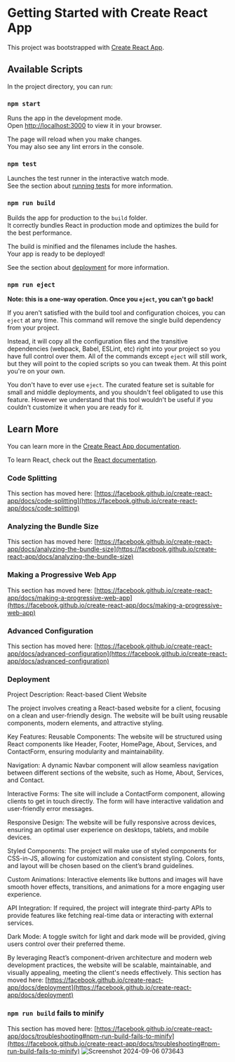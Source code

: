 # Getting Started with Create React App

This project was bootstrapped with [Create React App](https://github.com/facebook/create-react-app).

## Available Scripts

In the project directory, you can run:

### `npm start`

Runs the app in the development mode.\
Open [http://localhost:3000](http://localhost:3000) to view it in your browser.

The page will reload when you make changes.\
You may also see any lint errors in the console.

### `npm test`

Launches the test runner in the interactive watch mode.\
See the section about [running tests](https://facebook.github.io/create-react-app/docs/running-tests) for more information.

### `npm run build`

Builds the app for production to the `build` folder.\
It correctly bundles React in production mode and optimizes the build for the best performance.

The build is minified and the filenames include the hashes.\
Your app is ready to be deployed!

See the section about [deployment](https://facebook.github.io/create-react-app/docs/deployment) for more information.

### `npm run eject`

**Note: this is a one-way operation. Once you `eject`, you can't go back!**

If you aren't satisfied with the build tool and configuration choices, you can `eject` at any time. This command will remove the single build dependency from your project.

Instead, it will copy all the configuration files and the transitive dependencies (webpack, Babel, ESLint, etc) right into your project so you have full control over them. All of the commands except `eject` will still work, but they will point to the copied scripts so you can tweak them. At this point you're on your own.

You don't have to ever use `eject`. The curated feature set is suitable for small and middle deployments, and you shouldn't feel obligated to use this feature. However we understand that this tool wouldn't be useful if you couldn't customize it when you are ready for it.

## Learn More

You can learn more in the [Create React App documentation](https://facebook.github.io/create-react-app/docs/getting-started).

To learn React, check out the [React documentation](https://reactjs.org/).

### Code Splitting

This section has moved here: [https://facebook.github.io/create-react-app/docs/code-splitting](https://facebook.github.io/create-react-app/docs/code-splitting)

### Analyzing the Bundle Size

This section has moved here: [https://facebook.github.io/create-react-app/docs/analyzing-the-bundle-size](https://facebook.github.io/create-react-app/docs/analyzing-the-bundle-size)

### Making a Progressive Web App

This section has moved here: [https://facebook.github.io/create-react-app/docs/making-a-progressive-web-app](https://facebook.github.io/create-react-app/docs/making-a-progressive-web-app)

### Advanced Configuration

This section has moved here: [https://facebook.github.io/create-react-app/docs/advanced-configuration](https://facebook.github.io/create-react-app/docs/advanced-configuration)

### Deployment
Project Description: React-based Client Website

The project involves creating a React-based website for a client, focusing on a clean and user-friendly design. The website will be built using reusable components, modern elements, and attractive styling.

Key Features:
Reusable Components: The website will be structured using React components like Header, Footer, HomePage, About, Services, and ContactForm, ensuring modularity and maintainability.

Navigation: A dynamic Navbar component will allow seamless navigation between different sections of the website, such as Home, About, Services, and Contact.

Interactive Forms: The site will include a ContactForm component, allowing clients to get in touch directly. The form will have interactive validation and user-friendly error messages.

Responsive Design: The website will be fully responsive across devices, ensuring an optimal user experience on desktops, tablets, and mobile devices.

Styled Components: The project will make use of styled components for CSS-in-JS, allowing for customization and consistent styling. Colors, fonts, and layout will be chosen based on the client’s brand guidelines.

Custom Animations: Interactive elements like buttons and images will have smooth hover effects, transitions, and animations for a more engaging user experience.

API Integration: If required, the project will integrate third-party APIs to provide features like fetching real-time data or interacting with external services.

Dark Mode: A toggle switch for light and dark mode will be provided, giving users control over their preferred theme.

By leveraging React’s component-driven architecture and modern web development practices, the website will be scalable, maintainable, and visually appealing, meeting the client's needs effectively.
This section has moved here: [https://facebook.github.io/create-react-app/docs/deployment](https://facebook.github.io/create-react-app/docs/deployment)

### `npm run build` fails to minify

This section has moved here: [https://facebook.github.io/create-react-app/docs/troubleshooting#npm-run-build-fails-to-minify](https://facebook.github.io/create-react-app/docs/troubleshooting#npm-run-build-fails-to-minify)
![Screenshot 2024-09-06 073643](https://github.com/user-attachments/assets/1b499626-f029-4919-96f1-a7b415f8a228)
